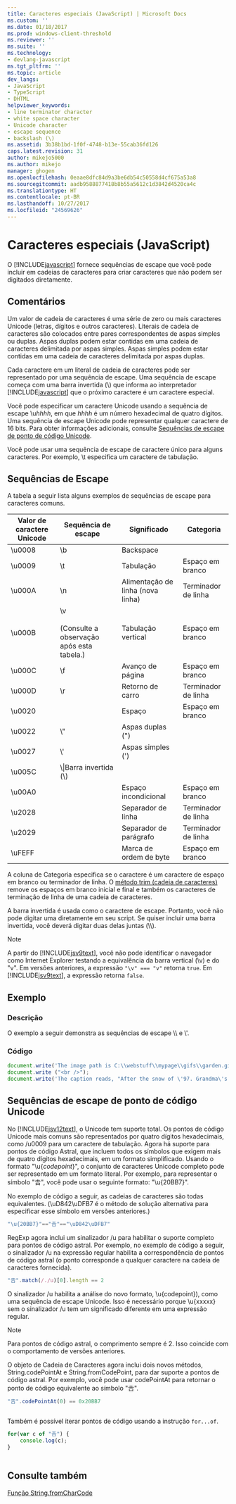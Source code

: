 ```yaml
---
title: Caracteres especiais (JavaScript) | Microsoft Docs
ms.custom: ''
ms.date: 01/18/2017
ms.prod: windows-client-threshold
ms.reviewer: ''
ms.suite: ''
ms.technology:
- devlang-javascript
ms.tgt_pltfrm: ''
ms.topic: article
dev_langs:
- JavaScript
- TypeScript
- DHTML
helpviewer_keywords:
- line terminator character
- white space character
- Unicode character
- escape sequence
- backslash (\)
ms.assetid: 3b38b1bd-1f0f-4748-b13e-55cab36fd126
caps.latest.revision: 31
author: mikejo5000
ms.author: mikejo
manager: ghogen
ms.openlocfilehash: 0eaae8dfc84d9a3be6db54c50558d4cf675a53a8
ms.sourcegitcommit: aadb9588877418b8b55a5612c1d3842d4520ca4c
ms.translationtype: HT
ms.contentlocale: pt-BR
ms.lasthandoff: 10/27/2017
ms.locfileid: "24569626"
---
```

# <a name="special-characters-javascript"></a>Caracteres especiais (JavaScript)
O [!INCLUDE[javascript](../../javascript/includes/javascript-md.md)] fornece sequências de escape que você pode incluir em cadeias de caracteres para criar caracteres que não podem ser digitados diretamente.  
  
## <a name="remarks"></a>Comentários  
 Um valor de cadeia de caracteres é uma série de zero ou mais caracteres Unicode (letras, dígitos e outros caracteres). Literais de cadeia de caracteres são colocados entre pares correspondentes de aspas simples ou duplas. Aspas duplas podem estar contidas em uma cadeia de caracteres delimitada por aspas simples. Aspas simples podem estar contidas em uma cadeia de caracteres delimitada por aspas duplas.  
  
 Cada caractere em um literal de cadeia de caracteres pode ser representado por uma sequência de escape. Uma sequência de escape começa com uma barra invertida (\\) que informa ao interpretador [!INCLUDE[javascript](../../javascript/includes/javascript-md.md)] que o próximo caractere é um caractere especial.  
  
 Você pode especificar um caractere Unicode usando a sequência de escape \u*hhhh*, em que *hhhh* é um número hexadecimal de quatro dígitos. Uma sequência de escape Unicode pode representar qualquer caractere de 16 bits. Para obter informações adicionais, consulte [Sequências de escape de ponto de código Unicode](#CodePoint).  
  
 Você pode usar uma sequência de escape de caractere único para alguns caracteres. Por exemplo, \t especifica um caractere de tabulação.  
  
## <a name="escape-sequences"></a>Sequências de Escape  
 A tabela a seguir lista alguns exemplos de sequências de escape para caracteres comuns.  
  
|Valor de caractere Unicode|Sequência de escape|Significado|Categoria|  
|-----------------------------|---------------------|-------------|--------------|  
|\u0008|\b|Backspace||  
|\u0009|\t|Tabulação|Espaço em branco|  
|\u000A|\n|Alimentação de linha (nova linha)|Terminador de linha|  
|\u000B|\v<br /><br /> (Consulte a observação após esta tabela.)|Tabulação vertical|Espaço em branco|  
|\u000C|\f|Avanço de página|Espaço em branco|  
|\u000D|\r|Retorno de carro|Terminador de linha|  
|\u0020||Espaço|Espaço em branco|  
|\u0022|\\"|Aspas duplas (")||  
|\u0027|\\'|Aspas simples (')||  
|\u005C|\\\|Barra invertida (\\)||  
|\u00A0||Espaço incondicional|Espaço em branco|  
|\u2028||Separador de linha|Terminador de linha|  
|\u2029||Separador de parágrafo|Terminador de linha|  
|\uFEFF||Marca de ordem de byte|Espaço em branco|  
  
 A coluna de Categoria especifica se o caractere é um caractere de espaço em branco ou terminador de linha. O [método trim (cadeia de caracteres)](../../javascript/reference/trim-method-string-javascript.md) remove os espaços em branco inicial e final e também os caracteres de terminação de linha de uma cadeia de caracteres.  
  
 A barra invertida é usada como o caractere de escape. Portanto, você não pode digitar uma diretamente em seu script. Se quiser incluir uma barra invertida, você deverá digitar duas delas juntas (\\\\).  
  
> [!NOTE]
>  A partir do [!INCLUDE[jsv9text](../../javascript/includes/jsv9text-md.md)], você não pode identificar o navegador como Internet Explorer testando a equivalência da barra vertical (\v) e do "v". Em versões anteriores, a expressão `"\v" === "v"` retorna `true`. Em [!INCLUDE[jsv9text](../../javascript/includes/jsv9text-md.md)], a expressão retorna `false`.  
  
## <a name="example"></a>Exemplo  
  
### <a name="description"></a>Descrição  
 O exemplo a seguir demonstra as sequências de escape \\\ e \\'.  
  
### <a name="code"></a>Código  
  
```JavaScript  
document.write('The image path is C:\\webstuff\\mypage\\gifs\\garden.gif.');  
document.write ("<br />");  
document.write('The caption reads, "After the snow of \'97. Grandma\'s house is covered."');  
```  
  
<a name="CodePoint"></a>   
## <a name="unicode-code-point-escape-sequences"></a>Sequências de escape de ponto de código Unicode  
 No [!INCLUDE[jsv12text](../../javascript/includes/jsv12text-md.md)], o Unicode tem suporte total. Os pontos de código Unicode mais comuns são representados por quatro dígitos hexadecimais, como /u0009 para um caractere de tabulação. Agora há suporte para pontos de código Astral, que incluem todos os símbolos que exigem mais de quatro dígitos hexadecimais, em um formato simplificado. Usando o formato "\u{*codepoint*}", o conjunto de caracteres Unicode completo pode ser representado em um formato literal. Por exemplo, para representar o símbolo "𠮷", você pode usar o seguinte formato: "\u{20BB7}".  
  
 No exemplo de código a seguir, as cadeias de caracteres são todas equivalentes. (\uD842\uDFB7 é o método de solução alternativa para especificar esse símbolo em versões anteriores.)  
  
```JavaScript  
"\u{20BB7}"=="𠮷"=="\uD842\uDFB7"  
```  
  
 RegExp agora inclui um sinalizador /u para habilitar o suporte completo para pontos de código astral. Por exemplo, no exemplo de código a seguir, o sinalizador /u na expressão regular habilita a correspondência de pontos de código astral (o ponto corresponde a qualquer caractere na cadeia de caracteres fornecida).  
  
```JavaScript  
"𠮷".match(/./u)[0].length == 2  
```  
  
 O sinalizador /u habilita a análise do novo formato, \u{codepoint}), como uma sequência de escape Unicode. Isso é necessário porque \u{xxxxx} sem o sinalizador /u tem um significado diferente em uma expressão regular.  
  
> [!NOTE]
>  Para pontos de código astral, o comprimento sempre é 2. Isso coincide com o comportamento de versões anteriores.  
  
 O objeto de Cadeia de Caracteres agora inclui dois novos métodos, String.codePointAt e String.fromCodePoint, para dar suporte a pontos de código astral. Por exemplo, você pode usar codePointAt para retornar o ponto de código equivalente ao símbolo "𠮷".  
  
```JavaScript  
"𠮷".codePointAt(0) == 0x20BB7  
  
```  
  
 Também é possível iterar pontos de código usando a instrução `for...of`.  
  
```JavaScript  
for(var c of "𠮷") {  
    console.log(c);  
}  
  
```  
  
## <a name="see-also"></a>Consulte também  
 [Função String.fromCharCode](../../javascript/reference/string-fromcharcode-function-javascript.md)